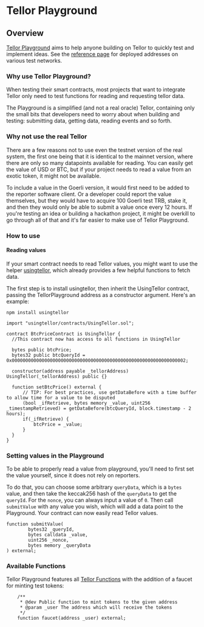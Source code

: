 # Tellor Playground

## Overview

[Tellor Playground](https://github.com/tellor-io/TellorPlayground) aims to help anyone building on Tellor to quickly test and implement ideas. See the [reference page](https://app.gitbook.com/s/tcQlo49FAqTaOimNOz0X/getting-data/using-tellor) for deployed addresses on various test networks.

### Why use Tellor Playground?

When testing their smart contracts, most projects that want to integrate Tellor only need to test functions for reading and requesting tellor data.

The Playground is a simplified (and not a real oracle) Tellor, containing only the small bits that developers need to worry about when building and testing: submitting data, getting data, reading events and so forth.

### Why not use the real Tellor

There are a few reasons not to use even the testnet version of the real system, the first one being that it is identical to the mainnet version, where there are only so many datapoints available for reading. You can easily get the value of USD or BTC, but if your project needs to read a value from an exotic token, it might not be available.

To include a value in the Goerli version, it would first need to be added to the reporter software client. Or a developer could report the value themselves, but they would have to acquire 100 Goerli test TRB, stake it, and then they would only be able to submit a value once every 12 hours. If you're testing an idea or building a hackathon project, it might be overkill to go through all of that and it's far easier to make use of Tellor Playground.

### How to use

#### Reading values

If your smart contract needs to read Tellor values, you might want to use the helper [usingtellor](https://github.com/tellor-io/usingtellor), which already provides a few helpful functions to fetch data.

The first step is to install usingtellor, then inherit the UsingTellor contract, passing the TellorPlayground address as a constructor argument. Here's an example:

```
npm install usingtellor
```

```solidity
import "usingtellor/contracts/UsingTellor.sol";

contract BtcPriceContract is UsingTellor {
  //This contract now has access to all functions in UsingTellor

  bytes public btcPrice;
  bytes32 public btcQueryId = 0x0000000000000000000000000000000000000000000000000000000000000002;

  constructor(address payable _tellorAddress) UsingTellor(_tellorAddress) public {}

  function setBtcPrice() external {
      // TIP: For best practices, use getDataBefore with a time buffer to allow time for a value to be disputed
      (bool _ifRetrieve, bytes memory _value, uint256 _timestampRetrieved) = getDataBefore(btcQueryId, block.timestamp - 2 hours);
      if(_ifRetrieve) {
          btcPrice = _value;
      }
  }
}
```

### Setting values in the Playground

To be able to properly read a value from playground, you'll need to first set the value yourself, since it does not rely on reporters.

To do that, you can choose some arbitrary `queryData`, which is a `bytes` value, and then take the keccak256 hash of the `queryData` to get the `queryId`. For the `nonce`, you can always input a value of `0`. Then call `submitValue` with any value you wish, which will add a data point to the Playground. Your contract can now easily read Tellor values.

```solidity
function submitValue(
        bytes32 _queryId,
        bytes calldata _value,
        uint256 _nonce,
        bytes memory _queryData
) external;
```

### Available Functions

Tellor Playground features all [Tellor Functions](../tellor-functions.md) with the addition of a faucet for minting test tokens:

```solidity
    /**
     * @dev Public function to mint tokens to the given address
     * @param _user The address which will receive the tokens
     */
    function faucet(address _user) external;
```
